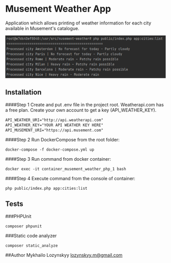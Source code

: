 # Musement Weather App

Application which allows printing of weather information for each city available in Musement's catalogue.

![Alt text](docs/img/musement-weather-img.png?raw=true "App image")

## Installation

####Step 1
Create and put .env file in the project root. Weatherapi.com has a free plan. Create your own account to get a key (API_WEATHER_KEY).

```
API_WEATHER_URI="http://api.weatherapi.com"
API_WEATHER_KEY="YOUR API WEATHER KEY HERE"
API_MUSEMENT_URI="https://api.musement.com"
```

####Step 2
Run DockerCompose from the root folder:

```
docker-compose -f docker-compose.yml up
```
####Step 3
Run command from docker container:
```
docker exec -it container_musement_weather_php_1 bash
```

####Step 4
Execute command from the console of container:

```
php public/index.php app:cities:list
```
## Tests
###PHPUnit
```
composer phpunit
```

###Static code analyzer
```
composer static_analyze
```

##Author
Mykhailo Lozynskyy <lozynskyy.m@gmail.com>
